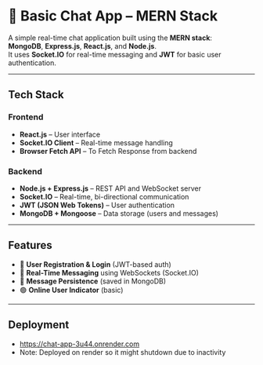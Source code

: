 # 💬 Basic Chat App – MERN Stack

A simple real-time chat application built using the **MERN stack**:  
**MongoDB**, **Express.js**, **React.js**, and **Node.js**.  
It uses **Socket.IO** for real-time messaging and **JWT** for basic user authentication.

---

##  Tech Stack

### Frontend
- **React.js** – User interface
- **Socket.IO Client** – Real-time message handling
- **Browser Fetch API** – To Fetch Response from backend

### Backend
- **Node.js + Express.js** – REST API and WebSocket server
- **Socket.IO** – Real-time, bi-directional communication
- **JWT (JSON Web Tokens)** – User authentication
- **MongoDB + Mongoose** – Data storage (users and messages)

---

## Features

- 🧾 **User Registration & Login** (JWT-based auth)
- 💬 **Real-Time Messaging** using WebSockets (Socket.IO)
- 💾 **Message Persistence** (saved in MongoDB)
- 🟢 **Online User Indicator** (basic)

---
## Deployment
- https://chat-app-3u44.onrender.com
- Note: Deployed on render so it might shutdown due to inactivity
